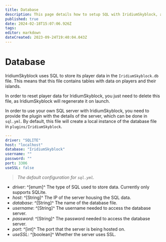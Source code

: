 ```yaml
---
title: Database
description: This page details how to setup SQL with IridiumSkyblock, and how its stores data.
published: true
date: 2024-02-18T15:07:06.926Z
tags: 
editor: markdown
dateCreated: 2023-09-24T19:40:04.043Z
---
```


# Database

IridiumSkyblock uses SQL to store its player data in the ``IridiumSkyblock.db`` file. This means that this file contains tables with data on players and their islands.

In order to reset player data for IridiumSkyblock, you just need to delete this file, as IridiumSkyblock will regenerate it on launch.

In order to use your own SQL server with IridiumSkyblock, you need to provide the plugin with the details of the server, which can be done in ``sql.yml``. By default, this file will create a local instance of the database file in ``plugins/IridiumSkyblock``.

```yaml
---
driver: "SQLITE"
host: "localhost"
database: "IridiumSkyblock"
username: ""
password: ""
port: 3306
useSSL: false
````
> *The default configuration for ``sql.yml``.*


- *driver*: ^[enum]^ The type of SQL used to store data. Currently only supports SQLite.
- *host*: ^[String]^ The IP of the server housing the SQL data.
- *database*: ^[String]^ The name of the database file.
- *username*: ^[String]^ The username needed to access the database server.
- *password*: ^[String]^ The password needed to access the database server.
- *port*: ^[int]^ The port that the server is being hosted on.
- *useSSL*: ^[boolean]^ Whether the server uses SSL.